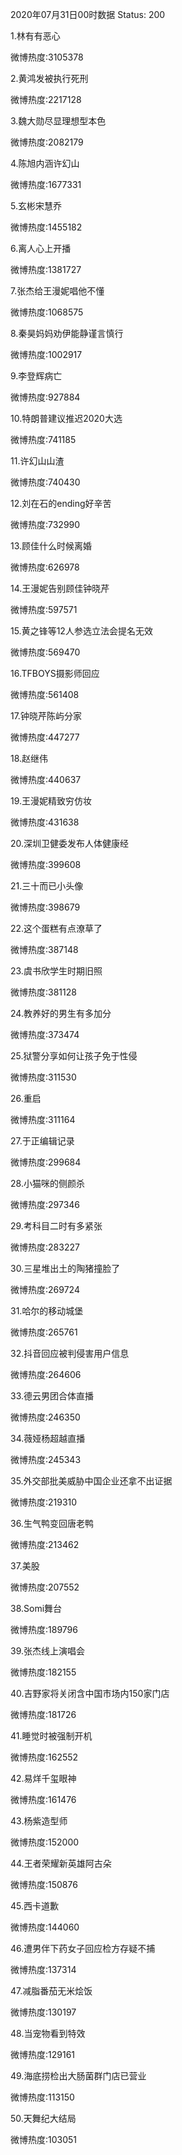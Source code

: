 2020年07月31日00时数据
Status: 200

1.林有有恶心

微博热度:3105378

2.黄鸿发被执行死刑

微博热度:2217128

3.魏大勋尽显理想型本色

微博热度:2082179

4.陈旭内涵许幻山

微博热度:1677331

5.玄彬宋慧乔

微博热度:1455182

6.离人心上开播

微博热度:1381727

7.张杰给王漫妮唱他不懂

微博热度:1068575

8.秦昊妈妈劝伊能静谨言慎行

微博热度:1002917

9.李登辉病亡

微博热度:927884

10.特朗普建议推迟2020大选

微博热度:741185

11.许幻山山渣

微博热度:740430

12.刘在石的ending好辛苦

微博热度:732990

13.顾佳什么时候离婚

微博热度:626978

14.王漫妮告别顾佳钟晓芹

微博热度:597571

15.黄之锋等12人参选立法会提名无效

微博热度:569470

16.TFBOYS摄影师回应

微博热度:561408

17.钟晓芹陈屿分家

微博热度:447277

18.赵继伟

微博热度:440637

19.王漫妮精致穷仿妆

微博热度:431638

20.深圳卫健委发布人体健康经

微博热度:399608

21.三十而已小头像

微博热度:398679

22.这个蛋糕有点潦草了

微博热度:387148

23.虞书欣学生时期旧照

微博热度:381128

24.教养好的男生有多加分

微博热度:373474

25.狱警分享如何让孩子免于性侵

微博热度:311530

26.重启

微博热度:311164

27.于正编辑记录

微博热度:299684

28.小猫咪的侧颜杀

微博热度:297346

29.考科目二时有多紧张

微博热度:283227

30.三星堆出土的陶猪撞脸了

微博热度:269724

31.哈尔的移动城堡

微博热度:265761

32.抖音回应被判侵害用户信息

微博热度:264606

33.德云男团合体直播

微博热度:246350

34.薇娅杨超越直播

微博热度:245343

35.外交部批美威胁中国企业还拿不出证据

微博热度:219310

36.生气鸭变回唐老鸭

微博热度:213462

37.美股

微博热度:207552

38.Somi舞台

微博热度:189796

39.张杰线上演唱会

微博热度:182155

40.吉野家将关闭含中国市场内150家门店

微博热度:181726

41.睡觉时被强制开机

微博热度:162552

42.易烊千玺眼神

微博热度:161476

43.杨紫造型师

微博热度:152000

44.王者荣耀新英雄阿古朵

微博热度:150876

45.西卡道歉

微博热度:144060

46.遭男伴下药女子回应检方存疑不捕

微博热度:137314

47.减脂番茄无米烩饭

微博热度:130197

48.当宠物看到特效

微博热度:129161

49.海底捞检出大肠菌群门店已营业

微博热度:113150

50.天舞纪大结局

微博热度:103051

